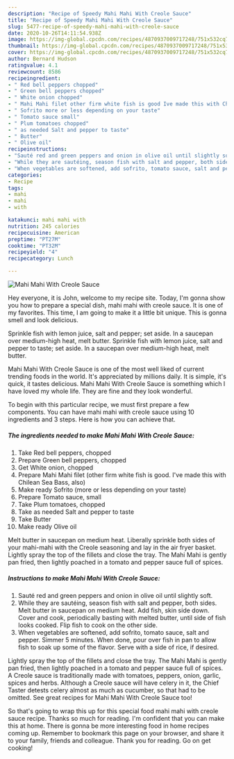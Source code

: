 ```yaml
---
description: "Recipe of Speedy Mahi Mahi With Creole Sauce"
title: "Recipe of Speedy Mahi Mahi With Creole Sauce"
slug: 5477-recipe-of-speedy-mahi-mahi-with-creole-sauce
date: 2020-10-26T14:11:54.938Z
image: https://img-global.cpcdn.com/recipes/4870937009717248/751x532cq70/mahi-mahi-with-creole-sauce-recipe-main-photo.jpg
thumbnail: https://img-global.cpcdn.com/recipes/4870937009717248/751x532cq70/mahi-mahi-with-creole-sauce-recipe-main-photo.jpg
cover: https://img-global.cpcdn.com/recipes/4870937009717248/751x532cq70/mahi-mahi-with-creole-sauce-recipe-main-photo.jpg
author: Bernard Hudson
ratingvalue: 4.1
reviewcount: 8586
recipeingredient:
- " Red bell peppers chopped"
- " Green bell peppers chopped"
- " White onion chopped"
- " Mahi Mahi filet other firm white fish is good Ive made this with Chilean Sea Bass also"
- " Sofrito more or less depending on your taste"
- " Tomato sauce small"
- " Plum tomatoes chopped"
- " as needed Salt and pepper to taste"
- " Butter"
- " Olive oil"
recipeinstructions:
- "Sauté red and green peppers and onion in olive oil until slightly soft."
- "While they are sautéing, season fish with salt and pepper, both sides. Melt butter in saucepan on medium heat. Add fish, skin side down. Cover and cook, periodically basting with melted butter, until side of fish looks cooked. Flip fish to cook on the other side."
- "When vegetables are softened, add sofrito, tomato sauce, salt and pepper. Simmer 5 minutes. When done, pour over fish in pan to allow fish to soak up some of the flavor. Serve with a side of rice, if desired."
categories:
- Recipe
tags:
- mahi
- mahi
- with

katakunci: mahi mahi with 
nutrition: 245 calories
recipecuisine: American
preptime: "PT27M"
cooktime: "PT32M"
recipeyield: "4"
recipecategory: Lunch

---
```



![Mahi Mahi With Creole Sauce](https://img-global.cpcdn.com/recipes/4870937009717248/751x532cq70/mahi-mahi-with-creole-sauce-recipe-main-photo.jpg)

Hey everyone, it is John, welcome to my recipe site. Today, I'm gonna show you how to prepare a special dish, mahi mahi with creole sauce. It is one of my favorites. This time, I am going to make it a little bit unique. This is gonna smell and look delicious.

Sprinkle fish with lemon juice, salt and pepper; set aside. In a saucepan over medium-high heat, melt butter. Sprinkle fish with lemon juice, salt and pepper to taste; set aside. In a saucepan over medium-high heat, melt butter.

Mahi Mahi With Creole Sauce is one of the most well liked of current trending foods in the world. It's appreciated by millions daily. It is simple, it's quick, it tastes delicious. Mahi Mahi With Creole Sauce is something which I have loved my whole life. They are fine and they look wonderful.


To begin with this particular recipe, we must first prepare a few components. You can have mahi mahi with creole sauce using 10 ingredients and 3 steps. Here is how you can achieve that.

<!--inarticleads1-->

##### The ingredients needed to make Mahi Mahi With Creole Sauce:

1. Take  Red bell peppers, chopped
1. Prepare  Green bell peppers, chopped
1. Get  White onion, chopped
1. Prepare  Mahi Mahi filet (other firm white fish is good. I&#39;ve made this with Chilean Sea Bass, also)
1. Make ready  Sofrito (more or less depending on your taste)
1. Prepare  Tomato sauce, small
1. Take  Plum tomatoes, chopped
1. Take  as needed Salt and pepper to taste
1. Take  Butter
1. Make ready  Olive oil


Melt butter in saucepan on medium heat. Liberally sprinkle both sides of your mahi-mahi with the Creole seasoning and lay in the air fryer basket. Lightly spray the top of the fillets and close the tray. The Mahi Mahi is gently pan fried, then lightly poached in a tomato and pepper sauce full of spices. 

<!--inarticleads2-->

##### Instructions to make Mahi Mahi With Creole Sauce:

1. Sauté red and green peppers and onion in olive oil until slightly soft.
1. While they are sautéing, season fish with salt and pepper, both sides. Melt butter in saucepan on medium heat. Add fish, skin side down. Cover and cook, periodically basting with melted butter, until side of fish looks cooked. Flip fish to cook on the other side.
1. When vegetables are softened, add sofrito, tomato sauce, salt and pepper. Simmer 5 minutes. When done, pour over fish in pan to allow fish to soak up some of the flavor. Serve with a side of rice, if desired.


Lightly spray the top of the fillets and close the tray. The Mahi Mahi is gently pan fried, then lightly poached in a tomato and pepper sauce full of spices. A Creole sauce is traditionally made with tomatoes, peppers, onion, garlic, spices and herbs. Although a Creole sauce will have celery in it, the Chief Taster detests celery almost as much as cucumber, so that had to be omitted. See great recipes for Mahi Mahi With Creole Sauce too! 

So that's going to wrap this up for this special food mahi mahi with creole sauce recipe. Thanks so much for reading. I'm confident that you can make this at home. There is gonna be more interesting food in home recipes coming up. Remember to bookmark this page on your browser, and share it to your family, friends and colleague. Thank you for reading. Go on get cooking!
